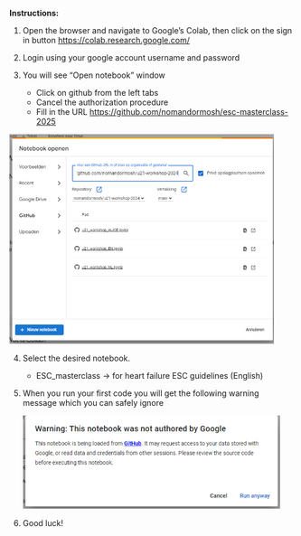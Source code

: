 **Instructions:**
1. Open the browser and navigate to Google’s Colab, then click on the sign in button
   <https://colab.research.google.com/>

2. Login using your google account username and password
3. You will see “Open notebook” window
   * Click on github from the left tabs
   * Cancel the authorization procedure
   * Fill in the URL <https://github.com/nomandormosh/esc-masterclass-2025>
     
  ![Picture](assets/001.png)

4. Select the desired notebook.
   * ESC\_masterclass -> for heart failure ESC guidelines (English)
5. When you run your first code you will get the following warning message which you can safely ignore

   ![Picture](assets/002.png)

7. Good luck!

